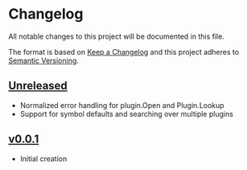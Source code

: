 # Changelog
All notable changes to this project will be documented in this file.

The format is based on [Keep a Changelog](http://keepachangelog.com/en/1.0.0/)
and this project adheres to [Semantic Versioning](http://semver.org/spec/v2.0.0.html).

## [Unreleased]
- Normalized error handling for plugin.Open and Plugin.Lookup
- Support for symbol defaults and searching over multiple plugins

## [v0.0.1]
- Initial creation

[Unreleased]: https://github.com/xmidt-org/pluginfx/compare/v0.0.1..HEAD
[v0.0.1]: https://github.com/xmidt-org/pluginfx/compare/0.0.0...v0.0.1
